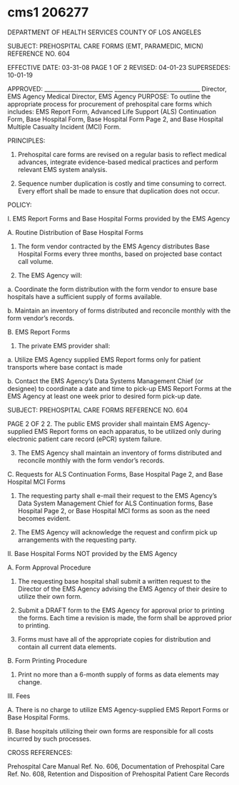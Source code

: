 # cms1 206277

DEPARTMENT OF HEALTH SERVICES 
COUNTY OF LOS ANGELES      
 
SUBJECT: PREHOSPITAL CARE FORMS (EMT, PARAMEDIC, MICN) 
 REFERENCE NO. 604 
 
 
EFFECTIVE DATE: 03-31-08       PAGE 1 OF 2 
REVISED:  04-01-23 
SUPERSEDES: 10-01-19 
 
 
APPROVED: ________________________ ______________________________ 
Director, EMS Agency   Medical Director, EMS Agency 
PURPOSE: To outline the appropriate process for procurement of prehospital care forms 
which includes: EMS Report Form, Advanced Life Support (ALS) Continuation 
Form, Base Hospital Form, Base Hospital Form Page 2, and Base Hospital 
Multiple Casualty Incident (MCI) Form. 
 
PRINCIPLES: 
 
1. Prehospital care forms are revised on a regular basis to reflect medical advances, integrate 
evidence-based medical practices and perform relevant EMS system analysis. 
 
2. Sequence number duplication is costly and time consuming to correct. Every effort shall be 
made to ensure that duplication does not occur. 
 
POLICY: 
 
I. EMS Report Forms and Base Hospital Forms provided by the EMS Agency 
 
A. Routine Distribution of Base Hospital Forms 
 
1. The form vendor contracted by the EMS Agency distributes Base Hospital 
Forms every three months, based on projected base contact call volume.  
 
2. The EMS Agency will: 
 
a. Coordinate the form distribution with the form vendor to ensure 
base hospitals have a sufficient supply of forms available. 
 
b. Maintain an inventory of forms distributed and reconcile monthly 
with the form vendor’s records. 
 
B. EMS Report Forms  
 
1. The private EMS provider shall: 
 
a. Utilize EMS Agency supplied EMS Report forms only for patient 
transports where base contact is made   
 
b. Contact the EMS Agency’s Data Systems Management Chief (or 
designee) to coordinate a date and time to pick-up EMS Report 
Forms at the EMS Agency at least one week prior to desired form 
pick-up date. 
 

SUBJECT: PREHOSPITAL CARE FORMS REFERENCE NO. 604 
 
 
PAGE 2 OF 2 
2. The public EMS provider shall maintain EMS Agency-supplied EMS 
Report forms on each apparatus, to be utilized only during electronic 
patient care record (ePCR) system failure. 
 
3. The EMS Agency shall maintain an inventory of forms distributed and 
reconcile monthly with the form vendor’s records. 
 
C. Requests for ALS Continuation Forms, Base Hospital Page 2, and Base Hospital 
MCI Forms 
 
1. The requesting party shall e-mail their request to the EMS Agency’s Data 
System Management Chief for ALS Continuation forms, Base Hospital 
Page 2, or Base Hospital MCI forms as soon as the need becomes 
evident. 
 
2. The EMS Agency will acknowledge the request and confirm pick up 
arrangements with the requesting party. 
 
II. Base Hospital Forms NOT provided by the EMS Agency 
 
A. Form Approval Procedure  
 
1. The requesting base hospital shall submit a written request to the Director 
of the EMS Agency advising the EMS Agency of their desire to utilize 
their own form. 
 
2. Submit a DRAFT form to the EMS Agency for approval prior to printing 
the forms. Each time a revision is made, the form shall be approved prior 
to printing. 
 
3. Forms must have all of the appropriate copies for distribution and contain 
all current data elements. 
 
B. Form Printing Procedure 
 
1. Print no more than a 6-month supply of forms as data elements may 
change. 
 
III. Fees 
 
A. There is no charge to utilize EMS Agency-supplied EMS Report Forms or Base 
Hospital Forms. 
 
B. Base hospitals utilizing their own forms are responsible for all costs incurred by 
such processes. 
 
 
CROSS REFERENCES: 
 
Prehospital Care Manual 
Ref. No. 606, Documentation of Prehospital Care 
Ref. No. 608, Retention and Disposition of Prehospital Patient Care Records
